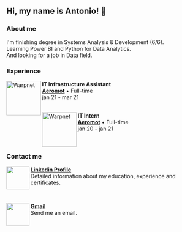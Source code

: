 <h2> Hi, my name is Antonio! 👋 </h2>

<h3> About me </h3>
I'm finishing degree in Systems Analysis & Development (6/6). <br>
Learning Power BI and Python for Data Analytics. <br>
And looking for a job in Data field.

<h3> Experience </h3>

[<img align="left" height="90px" width="90px" alt="Warpnet" src="https://media-exp1.licdn.com/dms/image/C4E0BAQH3jNHyuK0SuQ/company-logo_100_100/0/1567430697578?e=1671062400&v=beta&t=17oNhCCZmF6373y1pFPdhqlnxT95YRFGa8ovhHthRq4">](https://aeromot.com.br)

**IT Infrastructure Assistant** <br>
[**Aeromot**](https://www.aeromot.com.br/) • Full-time <br>
jan 21 - mar 21 <br>
<br>

[<img align="left" height="90px" width="90px" alt="Warpnet" src="https://media-exp1.licdn.com/dms/image/C4E0BAQH3jNHyuK0SuQ/company-logo_100_100/0/1567430697578?e=1671062400&v=beta&t=17oNhCCZmF6373y1pFPdhqlnxT95YRFGa8ovhHthRq4">](https://aeromot.com.br)

**IT Intern** <br>
[**Aeromot**](https://www.aeromot.com.br/) • Full-time <br>
jan 20 - jan 21 <br>

<br>

<h3> Contact me </h3>

[<img align="left" height="60" src="https://cdn.jsdelivr.net/gh/devicons/devicon/icons/linkedin/linkedin-original.svg" />](https://linkedin.com/in/antoniokoav)
[**Linkedin Profile**](https://linkedin.com/in/antoniokoav) <br>
Detailed information about my education, experience and certificates. <br>

<br>

[<img align="left" height="60" src="https://cdn-icons-png.flaticon.com/512/281/281769.png" />](mailto:koavdev@gmail.com)
[**Gmail**](mailto:koavdev@gmail.com) <br>
Send me an email. <br>


          
          
